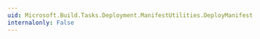 ```yaml
---
uid: Microsoft.Build.Tasks.Deployment.ManifestUtilities.DeployManifest.XmlSuiteName
internalonly: False
---
```

